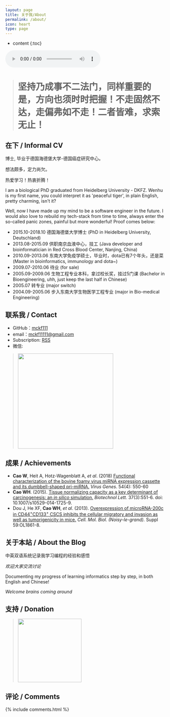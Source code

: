 ```yaml
---
layout: page
title: 关于我/About
permalink: /about/
icon: heart
type: page
---
```


* content
{:toc}

<audio controls="controls" loop="loop" src="http://res.cloudinary.com/dgnsud9ue/video/upload/v1514900330/cheng_du.mp3">我的歌声</audio>

> # **坚持**乃成事不二法门，同样重要的是，**方向**也须时时把握！不走固然不达，走偏弗如不走！二者皆难，求索无止！

## 在下 / Informal CV

博士, 毕业于德国海德堡大学-德国癌症研究中心。

想法颇多，定力尚欠。

热爱学习！热衷折腾！

I am a biological PhD graduated from Heidelberg University - DKFZ. Wenhu is my first name, you could interpret it as 'peaceful tiger', in plain English, pretty charming, isn't it?

Well, now I have made up my mind to be a software engineer in the future. I would also love to rebuild my tech-stack from time to time, always enter the so-called panic zones, painful but more wonderful! Proof comes below:

* 2015.10-2018.10 德国海德堡大学博士 (PhD in Heidelberg University, Deutschland)
* 2013.08-2015.09 供职南京血液中心，技工 (Java developer and bioinformatician in Red Cross Blood Center, Nanjing, China)
* 2010.09-2013.06 东南大学免疫学硕士，毕业时，dota已有7个年头，还是菜 (Master in bioinformatics, immunology and dota~)
* 2009.07-2010.06 待业 (for sale)
* 2005.09-2009.06 生物工程专业本科，拿过校长奖，挂过5门课 (Bachelor in Bioengineering, uhh, just keep the last half in Chinese)
* 2005.07 转专业 (major switch)
* 2004.09-2005.06 步入东南大学生物医学工程专业 (major in Bio-medical Engineering)

## 联系我 / Contact

* GitHub：[mckf111](https://github.com/mckf111)
* email：<mckf11111@gmail.com>
* Subscription: [RSS](http://bioinfostar.com/feed.xml)
* 微信: 

> <img src="http://res.cloudinary.com/dgnsud9ue/image/upload/v1520679324/weixin.jpg" height="300" />

## 成果 / Achievements

* **Cao W**, Heit A, Hotz-Wagenblatt A, *et al*. (2018) [Functional characterization of the bovine foamy virus miRNA expression cassette and its dumbbell-shaped pri-miRNA.](https://link.springer.com/article/10.1007%2Fs11262-018-1574-z) *Virus Genes*. 54(4): 550-60
* **Cao WH**. (2015). [Tissue normalizing capacity as a key determinant of carcinogenesis: an _in silico_ simulation.](https://link.springer.com/article/10.1007%2Fs10529-014-1725-9) _Biotechnol Lett._ 37(3):551-6. doi: 10.1007/s10529-014-1725-9.
* Dou J, He XF, **Cao WH**, *et al*. (2013). [Overexpression of microRNA-200c in CD44<sup>+</sup>CD133<sup>+</sup> CSCS inhibits the cellular migratory and invasion as well as tumorigenicity in mice.](https://www.ncbi.nlm.nih.gov/pubmed/?term=Cao+WH%5BAuthor%5D+and+Dou+J%5BAuthor%5D) _Cell. Mol. Biol. (Noisy-le-grand)._ Suppl 59:OL1861-8.

## 关于本站 / About the Blog

中英双语系统记录我学习编程的经验和感悟

_欢迎大家交流讨论_

Documenting my progress of learning informatics step by step, in both English and Chinese!

_Welcome brains coming around_

## 支持 / Donation

> <img src="http://res.cloudinary.com/dgnsud9ue/image/upload/v1520683383/donation.png" height="200" />

## 评论 / Comments

{% include comments.html %}
